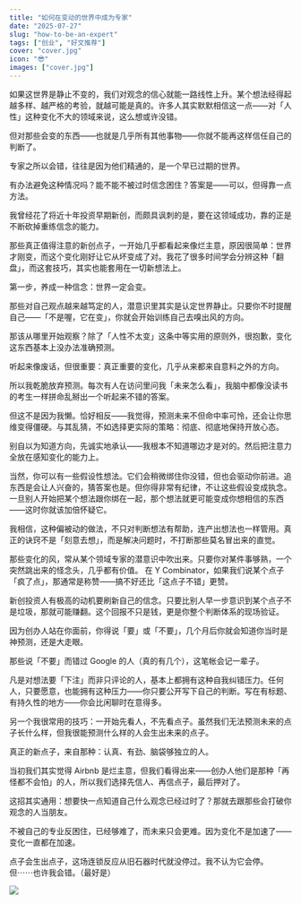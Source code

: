 ```yaml
---
title: "如何在变动的世界中成为专家"
date: "2025-07-27"
slug: "how-to-be-an-expert"
tags: ["创业", "好文推荐"]
cover: "cover.jpg"
icon: "😎"
images: ["cover.jpg"]
---
```

如果这世界是静止不变的，我们对观念的信心就能一路线性上升。某个想法经得起越多样、越严格的考验，就越可能是真的。许多人其实默默相信这一点——对「人性」这种变化不大的领域来说，这么想或许没错。



但对那些会变的东西——也就是几乎所有其他事物——你就不能再这样信任自己的判断了。



专家之所以会错，往往是因为他们精通的，是一个早已过期的世界。



有办法避免这种情况吗？能不能不被过时信念困住？答案是——可以，但得靠一点方法。



我曾经花了将近十年投资早期新创，而颇具讽刺的是，要在这领域成功，靠的正是不断砍掉重练信念的能力。



那些真正值得注意的新创点子，一开始几乎都看起来像烂主意，原因很简单：世界才刚变，而这个变化刚好让它从坏变成了对。我花了很多时间学会分辨这种「翻盘」，而这套技巧，其实也能套用在一切新想法上。



第一步，养成一种信念：世界一定会变。



那些对自己观点越来越笃定的人，潜意识里其实是认定世界静止。只要你不时提醒自己——「不是喔，它在变」，你就会开始训练自己去嗅出风的方向。



那该从哪里开始观察？除了「人性不太变」这条中等实用的原则外，很抱歉，变化这东西基本上没办法准确预测。



听起来像废话，但很重要：真正重要的变化，几乎从来都来自意料之外的方向。



所以我乾脆放弃预测。每次有人在访问里问我「未来怎么看」，我脑中都像没读书的考生一样拼命乱掰出一个听起来不错的答案。



但这不是因为我懒。恰好相反——我觉得，预测未来不但命中率可怜，还会让你思维变得僵硬。与其乱猜，不如选择更实际的策略：彻底、彻底地保持开放心态。



别自以为知道方向，先诚实地承认——我根本不知道哪边才是对的。然后把注意力全放在感知变化的能力上。



当然，你可以有一些假设性想法。它们会稍微绑住你没错，但也会驱动你前进。追东西是会让人兴奋的，猜答案也是。但你得非常有纪律，不让这些假设变成执念。
一旦别人开始把某个想法跟你绑在一起，那个想法就更可能变成你想相信的东西——这时你就该加倍怀疑它。



我相信，这种偏被动的做法，不只对判断想法有帮助，连产出想法也一样管用。真正的诀窍不是「刻意去想」，而是解决问题时，不打断那些莫名冒出来的直觉。



那些变化的风，常从某个领域专家的潜意识中吹出来。只要你对某件事够熟，一个突然跳出来的怪念头，几乎都有价值。
在 Y Combinator，如果我们说某个点子「疯了点」，那通常是称赞——搞不好还比「这点子不错」更赞。



新创投资人有极高的动机要刷新自己的信念。只要比别人早一步意识到某个点子不是垃圾，那就可能赚翻。这个回报不只是钱，更是你整个判断体系的现场验证。



因为创办人站在你面前，你得说「要」或「不要」，几个月后你就会知道你当时是神预测，还是大走眼。



那些说「不要」而错过 Google 的人（真的有几个），这笔帐会记一辈子。



凡是对想法要「下注」而非只评论的人，基本上都拥有这种自我纠错压力。任何人，只要愿意，也能拥有这种压力——你只要公开写下自己的判断。写在有标题、有持久性的地方——你会比闲聊时在意得多。



另一个我很常用的技巧：一开始先看人，不先看点子。虽然我们无法预测未来的点子长什么样，但我很能预测什么样的人会生出未来的点子。



真正的新点子，来自那种：认真、有劲、脑袋够独立的人。



当初我们其实觉得 Airbnb 是烂主意，但我们看得出来——创办人他们是那种「再怪都不会怕」的人，所以我们选择先信人、再信点子，最后押对了。



这招其实通用：想要快一点知道自己什么观念已经过时了？那就去跟那些会打破你观念的人当朋友。



不被自己的专业反困住，已经够难了，而未来只会更难。因为变化不是加速了——变化一直都在加速。



点子会生出点子，这场连锁反应从旧石器时代就没停过。我不认为它会停。
但⋯⋯也许我会错。（最好是）




![](https://prod-files-secure.s3.us-west-2.amazonaws.com/112d0858-5090-4d34-a606-b75eb8d65fd2/46476355-9cf3-4e99-9b7a-3531bc426380/1000202064.png?X-Amz-Algorithm=AWS4-HMAC-SHA256&X-Amz-Content-Sha256=UNSIGNED-PAYLOAD&X-Amz-Credential=ASIAZI2LB4664XJCT3SL%2F20250919%2Fus-west-2%2Fs3%2Faws4_request&X-Amz-Date=20250919T054343Z&X-Amz-Expires=3600&X-Amz-Security-Token=IQoJb3JpZ2luX2VjEFUaCXVzLXdlc3QtMiJGMEQCIDM1l0yTp4PiW0z9ftvUFy%2FF8co1r3TidcWsFwndyBTTAiAj%2FdqeDoY8J747ujAruffUn5dFGocb7jy4O1TqDPnJHSqIBAjO%2F%2F%2F%2F%2F%2F%2F%2F%2F%2F8BEAAaDDYzNzQyMzE4MzgwNSIMceqjHw%2B5Se3FhCZJKtwDRCiB41PApuL3h4NKUY0bTKMnxBeSmxWoNN9QkLableM9UKiLAwMzXYud55GAVhFAtoThTW%2BedPxoosqYsmsHlexM764suh9UopU5%2FuTrIVlfSRyx3xw9Xg4%2Fgt4hbY61A26FOg7lqwX7fiPmTMr17AZ81CqZiY81UVVR1m1kMs4FTZQbMnAPRq14MFmLzRGwdJ5UQQaGEZVauLgzbGMeuzxqZZLHRgWzj1EoJ8o%2ByQFb1pUr192mEqyqvMz4JiuwiYkIb7BMAphBX%2BQa5%2FwzPmyc9I9jZ8RmGYFP%2FcTYz2l9I6WzgOmz1VhK9hAjiNFbZlDxz7fySPglPKNZpk43%2Bl0RdeNf%2Fhm%2BNaIMAyHMPeNE7PtUf9C3tfFIafXkPqVCk27kQrLprqfKkJslmYwCw4GEmdFlgjB612FVpzNtLV2lg3edyDuYJBtCCyZU0Sq1vhbzQx4DAOgq9OKKTJ1nWnMah7svbMTvGDVpjJXewZ2i7UqGKGNSkhAxLk8UceJUsiIRvaXDmsY0kM98MkB20ChdCgz4%2BLP1BSqMvgQJQ0C5FgBCaFZYbwzXaCk3fjcw9c9oxpsuGwUAS8a7yaz4w4wWe%2B1WyzApNTY2r2f%2FP2kjlU%2BsvZPiq1nLmrAw5MGzxgY6pgG5hC6pxU1R2M9h3jenjIDKy3cESidBohmnNsBvHjY8VMJZH96J6VNz%2BRiUQg0HnfCTjfc5y4qFZlbgIrn9SH9OIGBpE4Wu1kKMXIIX7GGsfwVNq%2FMNkt0g9iNNDjnxj06eBDmjmUiI%2Fw8VHLz%2FGKAWZxJC9u3ZzrmNSrcoGbpzNjVRJqtXwDs4RXMZZQL%2FiOMBmWwmnUmpoS6y0NWcq9Xj0pGxLmeX&X-Amz-Signature=5f2d26632b2a4f29b8b2a605a38cc9865635fbf3b675ac56365e0f48b9d4a4df&X-Amz-SignedHeaders=host&x-amz-checksum-mode=ENABLED&x-id=GetObject)

